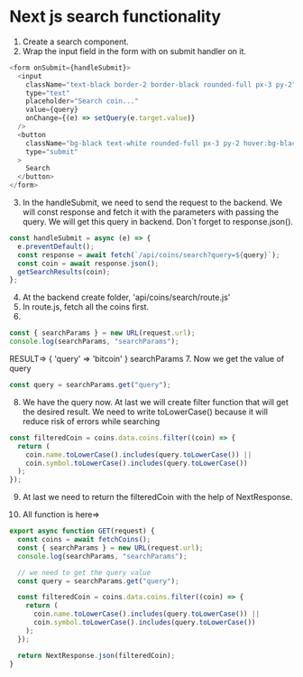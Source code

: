 # Next js search functionality

1. Create a search component.
2. Wrap the input field in the form with on submit handler on it.

```js
<form onSubmit={handleSubmit}>
  <input
    className="text-black border-2 border-black rounded-full px-3 py-2"
    type="text"
    placeholder="Search coin..."
    value={query}
    onChange={(e) => setQuery(e.target.value)}
  />
  <button
    className="bg-black text-white rounded-full px-3 py-2 hover:bg-black/60"
    type="submit"
  >
    Search
  </button>
</form>
```

3. In the handleSubmit, we need to send the request to the backend. We will const response and fetch it with the parameters with passing the query. We will get this query in backend. Don`t forget to response.json().

```js
const handleSubmit = async (e) => {
  e.preventDefault();
  const response = await fetch(`/api/coins/search?query=${query}`);
  const coin = await response.json();
  getSearchResults(coin);
};
```

4. At the backend create folder, 'api/coins/search/route.js'
5. In route.js, fetch all the coins first.
6.

```js
const { searchParams } = new URL(request.url);
console.log(searchParams, "searchParams");
```

RESULT=>
{ 'query' => 'bitcoin' } searchParams 7. Now we get the value of query

```js
const query = searchParams.get("query");
```

8. We have the query now. At last we will create filter function that will get the desired result.
   We need to write toLowerCase() because it will reduce risk of errors while searching

```js
const filteredCoin = coins.data.coins.filter((coin) => {
  return (
    coin.name.toLowerCase().includes(query.toLowerCase()) ||
    coin.symbol.toLowerCase().includes(query.toLowerCase())
  );
});
```

9. At last we need to return the filteredCoin with the help of NextResponse.

10. All function is here=>

```js
export async function GET(request) {
  const coins = await fetchCoins();
  const { searchParams } = new URL(request.url);
  console.log(searchParams, "searchParams");

  // we need to get the query value
  const query = searchParams.get("query");

  const filteredCoin = coins.data.coins.filter((coin) => {
    return (
      coin.name.toLowerCase().includes(query.toLowerCase()) ||
      coin.symbol.toLowerCase().includes(query.toLowerCase())
    );
  });

  return NextResponse.json(filteredCoin);
}
```
